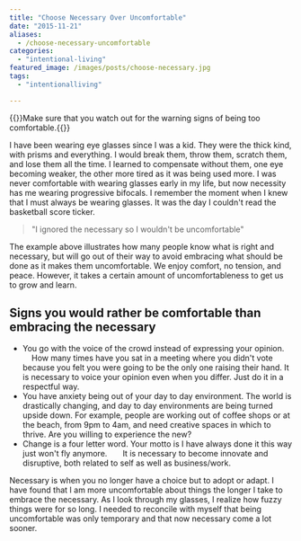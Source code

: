 ```yaml
---
title: "Choose Necessary Over Uncomfortable"
date: "2015-11-21"
aliases:
  - /choose-necessary-uncomfortable
categories: 
  - "intentional-living"
featured_image: /images/posts/choose-necessary.jpg
tags: 
  - "intentionalliving"

---
```


{{<featuredimage >}}Make sure that you watch out for the warning signs of being too comfortable.{{</featuredimage>}}

I have been wearing eye glasses since I was a kid. They were the thick kind, with prisms and everything. I would break them, throw them, scratch them, and lose them all the time. I learned to compensate without them, one eye becoming weaker, the other more tired as it was being used more. I was never comfortable with wearing glasses early in my life, but now necessity has me wearing progressive bifocals. I remember the moment when I knew that I must always be wearing glasses. It was the day I couldn't read the basketball score ticker.

> "I ignored the necessary so I wouldn't be uncomfortable"

The example above illustrates how many people know what is right and necessary, but will go out of their way to avoid embracing what should be done as it makes them uncomfortable. We enjoy comfort, no tension, and peace. However, it takes a certain amount of uncomfortableness to get us to grow and learn.

## Signs you would rather be comfortable than embracing the necessary

- You go with the voice of the crowd instead of expressing your opinion.       How many times have you sat in a meeting where you didn't vote because you felt you were going to be the only one raising their hand. It is necessary to voice your opinion even when you differ. Just do it in a respectful way.
- You have anxiety being out of your day to day environment. The world is drastically changing, and day to day environments are being turned upside down. For example, people are working out of coffee shops or at the beach, from 9pm to 4am, and need creative spaces in which to thrive. Are you willing to experience the new?
- Change is a four letter word. Your motto is I have always done it this way just won't fly anymore.       It is necessary to become innovate and disruptive, both related to self as well as business/work.

Necessary is when you no longer have a choice but to adopt or adapt. I have found that I am more uncomfortable about things the longer I take to embrace the necessary. As I look through my glasses, I realize how fuzzy things were for so long. I needed to reconcile with myself that being uncomfortable was only temporary and that now necessary come a lot sooner.
